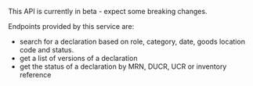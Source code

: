 This API is currently in beta - expect some breaking changes.

Endpoints provided by this service are:

- search for a declaration based on role, category, date, goods location code and status.
- get a list of versions of a declaration
- get the status of a declaration by MRN, DUCR, UCR or inventory reference
